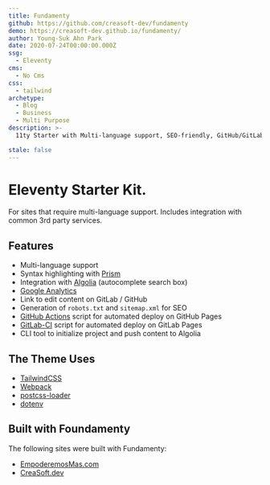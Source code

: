 ```yaml
---
title: Fundamenty
github: https://github.com/creasoft-dev/fundamenty
demo: https://creasoft-dev.github.io/fundamenty/
author: Young-Suk Ahn Park
date: 2020-07-24T00:00:00.000Z
ssg:
  - Eleventy
cms:
  - No Cms
css:
  - tailwind
archetype:
  - Blog
  - Business
  - Multi Purpose
description: >-
  11ty Starter with Multi-language support, SEO-friendly, GitHub/GitLab Pages-ready

stale: false
---
```


# Eleventy Starter Kit.

For sites that require multi-language support. Includes integration with common 3rd party services.

## Features

- Multi-language support
- Syntax highlighting with [Prism](https://prismjs.com/)
- Integration with [Algolia](https://www.algolia.com/) (autocomplete search box)
- [Google Analytics](https://analytics.google.com/)
- Link to edit content on GitLab / GitHub
- Generation of `robots.txt` and `sitemap.xml` for SEO
- [GitHub Actions](https://docs.github.com/en/actions) script for automated deploy on GitHub Pages
- [GitLab-CI](https://about.gitlab.com/stages-devops-lifecycle/continuous-integration/) script for automated deploy on GitLab Pages
- CLI tool to initialize project and push content to Algolia

## The Theme Uses

- [TailwindCSS](https://tailwindcss.com/)
- [Webpack](https://webpack.js.org/)
- [postcss-loader](https://github.com/postcss/postcss-loader)
- [dotenv](https://github.com/motdotla/dotenv)

## Built with Foundamenty

The following sites were built with Fundamenty:

- [EmpoderemosMas.com](https://empoderemosmas.com/)
- [CreaSoft.dev](https://creasoft.dev/)
